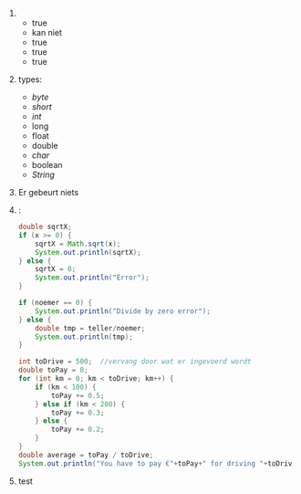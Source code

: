 1. 
    * true
    * kan niet
    * true
    * true
    * true
2. types: 
    * *byte*
    * *short*
    * *int*
    * long
    * float
    * double
    * *char*
    * boolean
    * *String*
3. Er gebeurt niets
4. :

    ```Java
    double sqrtX;
    if (x >= 0) {
        sqrtX = Math.sqrt(x);
        System.out.println(sqrtX);
    } else {
        sqrtX = 0;
        System.out.println("Error");
    }
    ```

    ```Java
    if (noemer == 0) {
        System.out.println("Divide by zero error");
    } else {
        double tmp = teller/noemer;
        System.out.println(tmp);
    }
    ```

    ```Java
    int toDrive = 500;  //vervang door wat er ingevoerd wordt
    double toPay = 0;
    for (int km = 0; km < toDrive; km++) {
        if (km < 100) {
            toPay += 0.5;
        } else if (km < 200) {
            toPay += 0.3;
        } else {
            toPay += 0.2;
        }
    }
    double average = toPay / toDrive;
    System.out.println("You have to pay €"+toPay+" for driving "+toDrive+"km. You pay €"+average+"/km on average.");
    ```

5. test